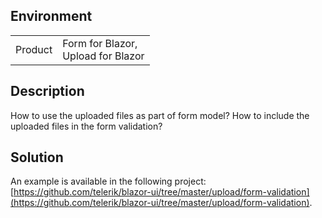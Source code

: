 
## Environment

<table>
<tbody>
<tr>
<td>Product</td>
<td>
Form for Blazor,<br />
Upload for Blazor
</td>
</tr>
</tbody>
</table>

## Description

How to use the uploaded files as part of form model?
How to include the uploaded files in the form validation?

## Solution

An example is available in the following project: [https://github.com/telerik/blazor-ui/tree/master/upload/form-validation](https://github.com/telerik/blazor-ui/tree/master/upload/form-validation).